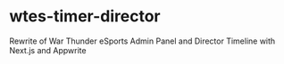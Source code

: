 # wtes-timer-director
Rewrite of War Thunder eSports Admin Panel and Director Timeline with Next.js and Appwrite
